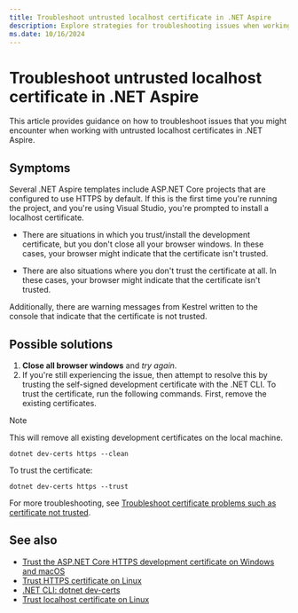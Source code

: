 ```yaml
---
title: Troubleshoot untrusted localhost certificate in .NET Aspire
description: Explore strategies for troubleshooting issues when working with untrusted localhost certificates in .NET Aspire.
ms.date: 10/16/2024
---
```


# Troubleshoot untrusted localhost certificate in .NET Aspire

This article provides guidance on how to troubleshoot issues that you might encounter when working with untrusted localhost certificates in .NET Aspire.

## Symptoms

Several .NET Aspire templates include ASP.NET Core projects that are configured to use HTTPS by default. If this is the first time you're running the project, and you're using Visual Studio, you're prompted to install a localhost certificate.

- There are situations in which you trust/install the development certificate, but you don't close all your browser windows. In these cases, your browser might indicate that the certificate isn't trusted.

- There are also situations where you don't trust the certificate at all. In these cases, your browser might indicate that the certificate isn't trusted.

Additionally, there are warning messages from Kestrel written to the console that indicate that the certificate is not trusted.

## Possible solutions

1. **Close all browser windows** and _try again_.
1. If you're still experiencing the issue, then attempt to resolve this by trusting the self-signed development certificate with the .NET CLI. To trust the certificate, run the following commands. First, remove the existing certificates.

  > [!NOTE]
  > This will remove all existing development certificates on the local machine.

  ```dotnetcli
  dotnet dev-certs https --clean
  ```

  To trust the certificate:

  ```dotnetcli
  dotnet dev-certs https --trust
  ```

  For more troubleshooting, see [Troubleshoot certificate problems such as certificate not trusted](/aspnet/core/security/enforcing-ssl#troubleshoot-certificate-problems-such-as-certificate-not-trusted).

## See also

- [Trust the ASP.NET Core HTTPS development certificate on Windows and macOS](/aspnet/core/security/enforcing-ssl#trust-the-aspnet-core-https-development-certificate-on-windows-and-macos)
- [Trust HTTPS certificate on Linux](/aspnet/core/security/enforcing-ssl##trust-https-certificate-on-linux)
- [.NET CLI: dotnet dev-certs](/dotnet/core/tools/dotnet-dev-certs)
- [Trust localhost certificate on Linux](https://github.com/dotnet/aspnetcore/issues/32842)

